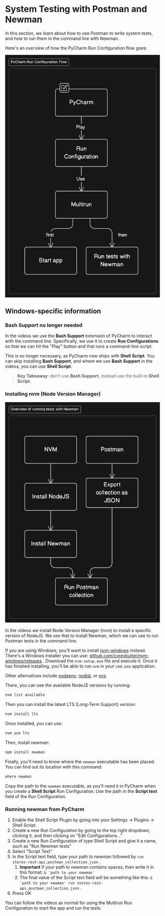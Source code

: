 # System Testing with Postman and Newman

In this section, we learn about how to use Postman to write system tests, and how to run them in the command line with Newman.

Here's an overview of how the PyCharm Run Configuration flow goes:

![PyCharm Run Configuration Flow](./assets/pycharm-run-configuration-flow-export-22-03-2024-11_38_55.png)

## Windows-specific information

### Bash Support no longer needed

In the videos we use the **Bash Support** extension of PyCharm to interact with the command line. Specifically, we use it to create **Run Configurations** so that we can hit the "Play" button and that runs a command-line script.

This is no longer necessary, as PyCharm now ships with **Shell Script**. You can skip installing **Bash Support**, and where we use **Bash Support** in the videos, you can use **Shell Script**.

> **Key Takeaway**: don't use **Bash Support**, instead use the built-in **Shell Script**.

### Installing nvm (Node Version Manager)

![Overview of running tests with Newman](./assets/overview-of-running-tests-with-newman-export-22-03-2024-11_38_55.png)

In the videos we install Node Version Manager (nvm) to install a specific version of NodeJS. We use that to install Newman, which we can use to run Postman tests in the command line.

If you are using Windows, you'll want to install [﻿nvm-windows](https://github.com/coreybutler/nvm-windows) instead. There's a Windows installer you can use: [﻿github.com/coreybutler/nvm-windows/releases](https://github.com/coreybutler/nvm-windows/releases) . Download the `nvm-setup.exe`  file and execute it. Once it has finished installing, you'll be able to run `nvm`  in your `cmd.exe`  application.

Other alternatives include [nodeenv](https://github.com/ekalinin/nodeenv), [nodist](https://github.com/marcelklehr/nodist), or [nvs](https://github.com/jasongin/nvs).

There, you can see the available NodeJS versions by running:

```bash
nvm list available
```

Then you can install the latest LTS (Long-Term Support) version:

```bash
nvm install lts
```

Once installed, you can use:

```bash
nvm use lts
```

Then, install newman:

```bash
npm install newman
```

Finally, you'll need to know where the `newman`  executable has been placed. You can find out its location with this command:

```bash
where newman
```

Copy the path to the `newman`  executable, as you'll need it in PyCharm when you create a **Shell Script** Run Configuration. Use the path in the **Script text** field of the Run Configuration.

### Running newman from PyCharm

1. Enable the Shell Script Plugin by going into your Settings -> Plugins -> Shell Script.
2. Create a new Run Configuration by going to the top right dropdown, clicking it, and then clicking on "Edit Configurations..."
3. Create a new Run Configuration of type Shell Script and give it a name, such as "Run Newman tests"
4. Select "Script Text"
5. In the Script text field, type your path to newman followed by `run stores-rest-api.postman_collection.json` .
    1. **Important** if your path to newman contains spaces, then write it in this format: `& 'path to your newman'`
    2. The final value of the Script text field will be something like this: `& 'path to your newman' run stores-rest-api.postman_collection.json` .
6. Press OK

You can follow the videos as normal for using the Multirun Run Configuration to start the app and run the tests.
